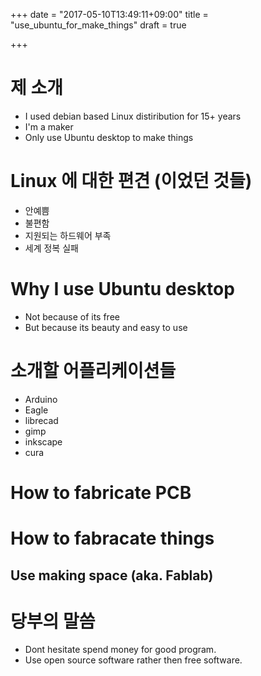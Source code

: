+++
date = "2017-05-10T13:49:11+09:00"
title = "use_ubuntu_for_make_things"
draft = true

+++

# 제 소개
* I used debian based Linux distiribution for 15+ years
* I'm a maker
* Only use Ubuntu desktop to make things

# Linux 에 대한 편견 (이었던 것들)
* 안예쁨
* 불편함
* 지원되는 하드웨어 부족
* 세계 정복 실패

# Why I use Ubuntu desktop
* Not because of its free
* But because its beauty and easy to use

# 소개할 어플리케이션들
* Arduino
* Eagle
* librecad
* gimp
* inkscape
* cura

# How to fabricate PCB
# How to fabracate things
## Use making space (aka. Fablab)

# 당부의 말씀
* Dont hesitate spend money for good program.
* Use open source software rather then free software.
